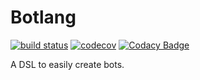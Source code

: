 # Botlang
[![build status](https://travis-ci.com/BotCenter/botlang2.svg?branch=master)](https://travis-ci.com/BotCenter/botlang2)
[![codecov](https://codecov.io/gh/BotCenter/botlang2/branch/master/graph/badge.svg)](https://codecov.io/gh/BotCenter/botlang2)
[![Codacy Badge](https://api.codacy.com/project/badge/Grade/51133e72aa40446db41c6607c5a39fce)](https://www.codacy.com/app/smaass/botlang2?utm_source=github.com&amp;utm_medium=referral&amp;utm_content=BotCenter/botlang2&amp;utm_campaign=Badge_Grade)

A DSL to easily create bots.

